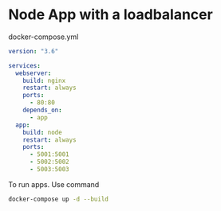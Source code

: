 # Node App with a loadbalancer

docker-compose.yml
```yaml
version: "3.6"

services:
  webserver:
    build: nginx
    restart: always
    ports:
      - 80:80
    depends_on:
      - app
  app:
    build: node
    restart: always
    ports:
      - 5001:5001
      - 5002:5002
      - 5003:5003
```

To run apps. Use command
```bash
docker-compose up -d --build
```